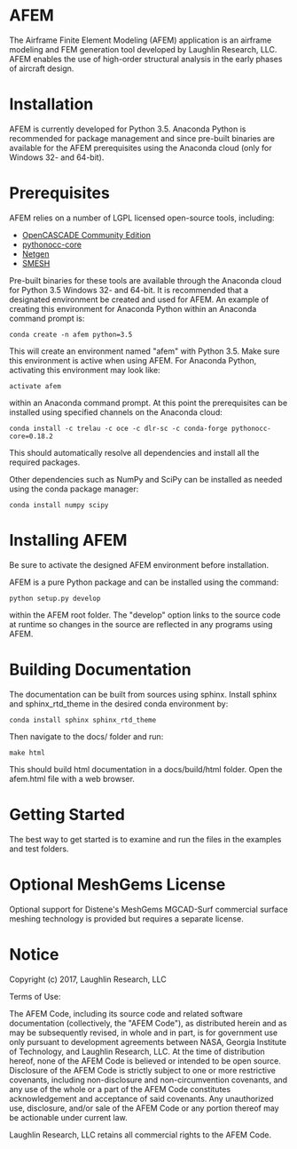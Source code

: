 # AFEM
The Airframe Finite Element Modeling (AFEM) application is an airframe modeling
and FEM generation tool developed by Laughlin Research, LLC. AFEM enables 
the use of high-order structural analysis in the early phases of aircraft 
design.

# Installation
AFEM is currently developed for Python 3.5. Anaconda Python is recommended
for package management and since pre-built binaries are available for the
AFEM prerequisites using the Anaconda cloud (only for Windows 32- and 64-bit).


# Prerequisites
AFEM relies on a number of LGPL licensed open-source tools, including:

* [OpenCASCADE Community Edition](https://github.com/tpaviot/oce/releases/tag/OCE-0.18.1)
* [pythonocc-core](https://github.com/trelau/pythonocc-core/releases/tag/0.18.2)
* [Netgen](https://github.com/trelau/netgen/releases/tag/6.3)
* [SMESH](https://github.com/trelau/smesh/releases/tag/7.7.2)

Pre-built binaries for these tools are available through the Anaconda cloud
for Python 3.5 Windows 32- and 64-bit. It is recommended that a designated
environment be created and used for AFEM. An example of creating this
environment for Anaconda Python within an Anaconda command prompt is:

    conda create -n afem python=3.5

This will create an environment named "afem" with Python 3.5. Make sure this
environment is active when using AFEM. For Anaconda Python, activating this
environment may look like:

    activate afem

within an Anaconda command prompt. At this point the prerequisites can be
installed using specified channels on the Anaconda cloud:

    conda install -c trelau -c oce -c dlr-sc -c conda-forge pythonocc-core=0.18.2

This should automatically resolve all dependencies and install all the
required packages.

Other dependencies such as NumPy and SciPy can be installed as needed using
the conda package manager:

    conda install numpy scipy

# Installing AFEM
Be sure to activate the designed AFEM environment before installation.

AFEM is a pure Python package and can be installed using the command:

    python setup.py develop

within the AFEM root folder. The "develop" option links to the source code
at runtime so changes in the source are reflected in any programs using AFEM.

# Building Documentation
The documentation can be built from sources using sphinx. Install sphinx and
sphinx_rtd_theme in the desired conda environment by:

    conda install sphinx sphinx_rtd_theme
    
Then navigate to the docs/ folder and run:

    make html

This should build html documentation in a docs/build/html folder. Open the 
afem.html file with a web browser.

# Getting Started
The best way to get started is to examine and run the files in the examples and
test folders.

# Optional MeshGems License
Optional support for Distene's MeshGems MGCAD-Surf commercial surface meshing
technology is provided but requires a separate license.

# Notice
Copyright (c) 2017, Laughlin Research, LLC

Terms of Use:

The AFEM Code, including its source code and related software
documentation (collectively, the "AFEM Code"), as distributed herein
and as may be subsequently revised, in whole and in part, is for
government use only pursuant to development agreements between NASA,
Georgia Institute of Technology, and Laughlin Research, LLC. At the
time of distribution hereof, none of the AFEM Code is believed or
intended to be open source. Disclosure of the AFEM Code is strictly
subject to one or more restrictive covenants, including
non-disclosure and non-circumvention covenants, and any use of the
whole or a part of the AFEM Code constitutes acknowledgement and
acceptance of said covenants. Any unauthorized use, disclosure,
and/or sale of the AFEM Code or any portion thereof may be actionable
under current law.

Laughlin Research, LLC retains all commercial rights to the AFEM Code.
